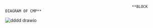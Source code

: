                                                             **BLOCK DIAGRAM OF CMP**

![dddd drawio](https://github.com/sachintha94/Processor-for-Controlling-Mixing-Process-CMP-/assets/61775336/931e46d2-a386-45ee-80b1-6030e877129e)
